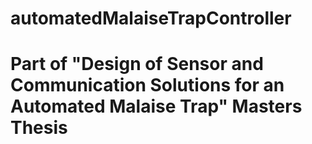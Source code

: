 # automatedMalaiseTrapController
# Part of "Design of Sensor and Communication Solutions for an Automated Malaise Trap" Masters Thesis
